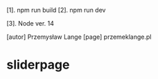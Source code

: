 [1]. npm run build
[2]. npm run dev

[3]. Node ver. 14

[autor] Przemysław Lange
[page] przemeklange.pl
# sliderpage
